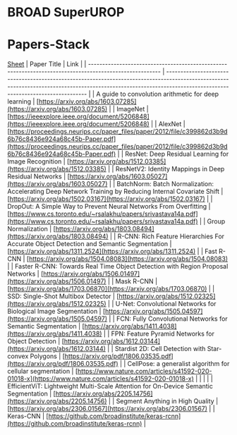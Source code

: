 # BROAD SuperUROP

# Papers-Stack


[Sheet](https://docs.google.com/spreadsheets/d/1rT0g-ItV8o6cpL58ttjmY41Q1s6Synxcv7v_Ro-QgM0/edit#gid=0)
| Paper Title                                                                                             | Link                                                                                                                                                                                                           |
| ------------------------------------------------------------------------------------------------------- | -------------------------------------------------------------------------------------------------------------------------------------------------------------------------------------------------------------- |
| A guide to convolution arithmetic for deep learning                                                     | [https://arxiv.org/abs/1603.07285](https://arxiv.org/abs/1603.07285)                                                                                                                                           |
| ImageNet                                                                                                | [https://ieeexplore.ieee.org/document/5206848](https://ieeexplore.ieee.org/document/5206848)                                                                                                                   |
| AlexNet                                                                                                 | [https://proceedings.neurips.cc/paper_files/paper/2012/file/c399862d3b9d6b76c8436e924a68c45b-Paper.pdf](https://proceedings.neurips.cc/paper_files/paper/2012/file/c399862d3b9d6b76c8436e924a68c45b-Paper.pdf) |
| ResNet: Deep Residual Learning for Image Recognition                                                    | [https://arxiv.org/abs/1512.03385](https://arxiv.org/abs/1512.03385)                                                                                                                                           |
| ResNetV2: Identity Mappings in Deep Residual Networks                                                   | [https://arxiv.org/abs/1603.05027](https://arxiv.org/abs/1603.05027)                                                                                                                                           |
| BatchNorm: Batch Normalization: Accelerating Deep Network Training by Reducing Internal Covariate Shift | [https://arxiv.org/abs/1502.03167](https://arxiv.org/abs/1502.03167)                                                                                                                                           |
| DropOut: A Simple Way to Prevent Neural Networks From Overfitting                                       | [https://www.cs.toronto.edu/~rsalakhu/papers/srivastava14a.pdf](https://www.cs.toronto.edu/~rsalakhu/papers/srivastava14a.pdf)                                                                                 |
| Group Normalization                                                                                     | [https://arxiv.org/abs/1803.08494](https://arxiv.org/abs/1803.08494)                                                                                                                                           |
| R-CNN: Rich Feature Hierarchies For Accurate Object Detection and Semantic Segmentation                 | [https://arxiv.org/abs/1311.2524](https://arxiv.org/abs/1311.2524)                                                                                                                                             |
| Fast R-CNN                                                                                              | [https://arxiv.org/abs/1504.08083](https://arxiv.org/abs/1504.08083)                                                                                                                                           |
| Faster R-CNN: Towards Real Time Object Detection with Region Proposal Networks                          | [https://arxiv.org/abs/1506.01497](https://arxiv.org/abs/1506.01497)                                                                                                                                           |
| Mask R-CNN                                                                                              | [https://arxiv.org/abs/1703.06870](https://arxiv.org/abs/1703.06870)                                                                                                                                           |
| SSD: Single-Shot Multibox Detector                                                                      | [https://arxiv.org/abs/1512.02325](https://arxiv.org/abs/1512.02325)                                                                                                                                           |
| U-Net: Convolutional Networks for Biological Image Segmentation                                         | [https://arxiv.org/abs/1505.04597](https://arxiv.org/abs/1505.04597)                                                                                                                                           |
| FCN: Fully Convolutional Networks for Semantic Segmentation                                             | [https://arxiv.org/abs/1411.4038](https://arxiv.org/abs/1411.4038)                                                                                                                                             |
| FPN: Feature Pyramid Networks for Object Detection                                                      | [https://arxiv.org/abs/1612.03144](https://arxiv.org/abs/1612.03144)                                                                                                                                           |
| Stardist 2D: Cell Detection with Star-convex Polygons                                                   | [https://arxiv.org/pdf/1806.03535.pdf](https://arxiv.org/pdf/1806.03535.pdf)                                                                                                                                   |
| CellPose: a generalist algorithm for cellular segmentation                                              | [https://www.nature.com/articles/s41592-020-01018-x](https://www.nature.com/articles/s41592-020-01018-x)                                                                                                       |
|                                                                                                         |                                                                                                                                                                                                                |
| EfficientViT: Lightweight Multi-Scale Attention for On-Device Semantic Segmentation                     | [https://arxiv.org/abs/2205.14756](https://arxiv.org/abs/2205.14756)                                                                                                                                           |
| Segment Anything in High Quality                                                                        | [https://arxiv.org/abs/2306.01567](https://arxiv.org/abs/2306.01567)                                                                                                                                           |
| Keras-CNN                                                                                               | [https://github.com/broadinstitute/keras-rcnn](https://github.com/broadinstitute/keras-rcnn)                                                                                                                   |